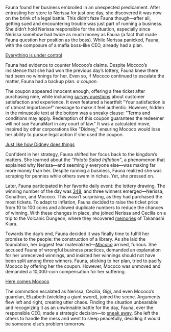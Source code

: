 Fauna found her business embroiled in an unexpected predicament. After entrusting her store to Nerissa for just one day, she discovered it was now on the brink of a legal battle. This didn’t faze Fauna though—after all, getting sued and encountering trouble was just part of running a business. She didn’t hold Nerissa responsible for the situation, especially since Nerissa somehow had twice as much money as Fauna (a fact that made Fauna question her position as the boss). While Nerissa panicked, Fauna, with the composure of a mafia boss-like CEO, already had a plan.

[Everything is under control](#embed:https://www.youtube.com/embed/iRM_kaxQBp4?si=--h9gdTm5mr013AR\&start=219)

Fauna had evidence to counter Mococo’s claims. Despite Mococo’s insistence that she had won the previous day’s lottery, Fauna knew there had been no winnings for her. Even so, if Mococo continued to escalate the matter, Fauna had a backup plan: *a coupon*.

The coupon appeared innocent enough, offering a free ticket after purchasing nine, while including [survey questions](https://www.youtube.com/live/iRM_kaxQBp4?feature=shared\&t=1965) about customer satisfaction and experience. It even featured a heartfelt "Your satisfaction is of utmost importance!" message to make it feel authentic. However, hidden in the minuscule text at the bottom was a sneaky clause: "Terms and conditions may apply. Redemption of this coupon guarantees the redeemer will not sue FaunaMart in any court of law." It was a calculated move, inspired by other corporations like "Didney," ensuring Mococo would lose her ability to pursue legal action if she used the coupon.

[Just like how Didney does things](#embed:https://www.youtube.com/embed/iRM_kaxQBp4?si=U8mtyjbb5ikJ4UON\&start=2186)

Confident in her strategy, Fauna shifted her focus back to the kingdom’s matters. She learned about the *"Potato Salad Inflation"*, a phenomenon that explained why Nerissa—and seemingly everyone else—was making far more money than her. Despite running a business, Fauna realized she was scraping for pennies while others swam in riches. Yet, she pressed on.

Later, Fauna participated in her favorite daily event: the lottery drawing. The winning number of the day was [348](https://www.youtube.com/live/iRM_kaxQBp4?feature=shared\&t=7229), and three winners emerged—Nerissa, Gonathon, and Mococo. This wasn’t surprising, as they had purchased the most tickets. To adapt to inflation, Fauna decided to raise the ticket price from 10 to 100 coins and allowed duplicate numbers to reduce the chances of winning. With these changes in place, she joined Nerissa and Cecilia on a trip to the Volcanic Dungeon, where they recovered [memories](https://www.youtube.com/live/iRM_kaxQBp4?feature=shared\&t=11306) of Takanashi Kiara.

Towards the day’s end, Fauna decided it was finally time to fulfill her promise to the people: the construction of a library. As she laid the foundation, her biggest fear materialized—*[Mococo](https://www.youtube.com/live/iRM_kaxQBp4?feature=shared\&t=14459)* arrived, furious. She accused Fauna of wrongful business practices, demanded an explanation for her unreceived winnings, and insisted her winnings should not have been split among three winners. Fauna, sticking to her plan, tried to pacify Mococo by offering her the coupon. However, Mococo was unmoved and demanded a 10,000-coin compensation for her suffering.

[Here comes Mococo](#embed:https://www.youtube.com/embed/iRM_kaxQBp4?si=TRzxs5f1lA0eRfMp\&start=14555)

The commotion escalated as Nerissa, Cecilia, Gigi, and even Mococo’s guardian, Elizabeth (wielding a giant sword), joined the scene. Arguments flew left and right, creating utter chaos. Finding the situation unbearable and recognizing it as an unwinnable battle for the day, Fauna, ever the responsible CEO, made a strategic decision—to [sneak away](https://www.youtube.com/live/iRM_kaxQBp4?feature=shared\&t=15771). She left the others to handle the mess and went to sleep peacefully, deciding it would be someone else’s problem tomorrow.
